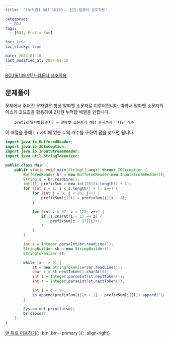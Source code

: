 ```yaml
---
title:  "[누적합] BOJ 16139 - 인간-컴퓨터 상호작용" 

categories:
  - BOJ
tags:
  - [BOJ, Prefix Sum]

toc: true
toc_sticky: true

date: 2024-01-10
last_modified_at: 2024-01-10
---
```


[BOJ16139 인간-컴퓨터 상호작용](https://www.acmicpc.net/problem/16139)



## 문제풀이

문제에서 주어진 문자열은 항상 알파벳 소문자로 이루어집니다. 
따라서 알파벳 소문자의 아스키 코드값을 활용하여 2차원 누적합 배열을 만듭니다.

        prefix[알파벳][순서] = 알파벳 소문자가 해당 순서까지 나타난 개수

이 배열을 통해 l, r 사이에 있는 c 의 개수를 구하여 답을 찾으면 됩니다.

```java
import java.io.BufferedReader;
import java.io.IOException;
import java.io.InputStreamReader;
import java.util.StringTokenizer;

public class Main {
    public static void main(String[] args) throws IOException {
        BufferedReader br = new BufferedReader(new InputStreamReader(System.in));
        String s = br.readLine();
        int[][] prefixSum = new int[26][s.length() + 1];
        for (int i = 1; i < s.length() + 1; i++) {
            for (int j = 0; j < 26; j++) {
                prefixSum[j][i] = prefixSum[j][i - 1];
            }

            for (int z = 97; z < 123; z++) {
                if (s.charAt(i - 1) == z) {
                    prefixSum[z - 97][i]++;
                }
            }
        }

        int x = Integer.parseInt(br.readLine());
        StringBuilder sb = new StringBuilder();
        StringTokenizer st;

        while (x-- > 0) {
            st = new StringTokenizer(br.readLine());
            char c = st.nextToken().charAt(0);
            int l = Integer.parseInt(st.nextToken());
            int r = Integer.parseInt(st.nextToken());

            int i = c - 97;
            sb.append(prefixSum[i][r + 1] - prefixSum[i][l]).append("\n");
        }

        System.out.println(sb);
        br.close();
    }
}
```


[맨 위로 이동하기](#){: .btn .btn--primary }{: .align-right}
